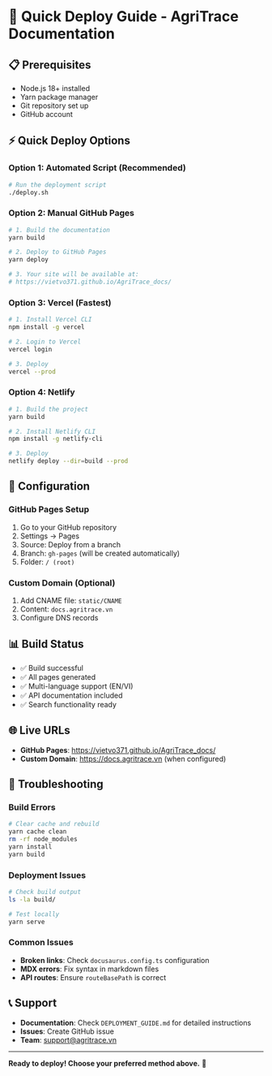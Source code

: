 # 🚀 Quick Deploy Guide - AgriTrace Documentation

## 📋 Prerequisites
- Node.js 18+ installed
- Yarn package manager
- Git repository set up
- GitHub account

## ⚡ Quick Deploy Options

### Option 1: Automated Script (Recommended)
```bash
# Run the deployment script
./deploy.sh
```

### Option 2: Manual GitHub Pages
```bash
# 1. Build the documentation
yarn build

# 2. Deploy to GitHub Pages
yarn deploy

# 3. Your site will be available at:
# https://vietvo371.github.io/AgriTrace_docs/
```

### Option 3: Vercel (Fastest)
```bash
# 1. Install Vercel CLI
npm install -g vercel

# 2. Login to Vercel
vercel login

# 3. Deploy
vercel --prod
```

### Option 4: Netlify
```bash
# 1. Build the project
yarn build

# 2. Install Netlify CLI
npm install -g netlify-cli

# 3. Deploy
netlify deploy --dir=build --prod
```

## 🔧 Configuration

### GitHub Pages Setup
1. Go to your GitHub repository
2. Settings → Pages
3. Source: Deploy from a branch
4. Branch: `gh-pages` (will be created automatically)
5. Folder: `/ (root)`

### Custom Domain (Optional)
1. Add CNAME file: `static/CNAME`
2. Content: `docs.agritrace.vn`
3. Configure DNS records

## 📊 Build Status
- ✅ Build successful
- ✅ All pages generated
- ✅ Multi-language support (EN/VI)
- ✅ API documentation included
- ✅ Search functionality ready

## 🌐 Live URLs
- **GitHub Pages**: https://vietvo371.github.io/AgriTrace_docs/
- **Custom Domain**: https://docs.agritrace.vn (when configured)

## 🚨 Troubleshooting

### Build Errors
```bash
# Clear cache and rebuild
yarn cache clean
rm -rf node_modules
yarn install
yarn build
```

### Deployment Issues
```bash
# Check build output
ls -la build/

# Test locally
yarn serve
```

### Common Issues
- **Broken links**: Check `docusaurus.config.ts` configuration
- **MDX errors**: Fix syntax in markdown files
- **API routes**: Ensure `routeBasePath` is correct

## 📞 Support
- **Documentation**: Check `DEPLOYMENT_GUIDE.md` for detailed instructions
- **Issues**: Create GitHub issue
- **Team**: support@agritrace.vn

---

**Ready to deploy! Choose your preferred method above.** 🚀 